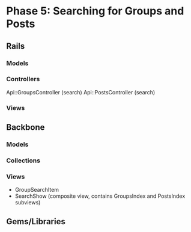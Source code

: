 # Phase 5: Searching for Groups and Posts

## Rails
### Models

### Controllers
Api::GroupsController (search)
Api::PostsController (search)

### Views

## Backbone
### Models

### Collections

### Views
* GroupSearchItem
* SearchShow (composite view, contains GroupsIndex and PostsIndex subviews)

## Gems/Libraries
